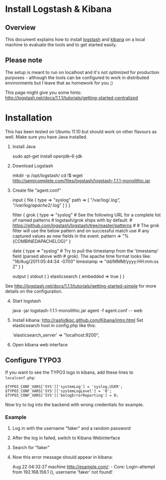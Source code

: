 # Install Logstash & Kibana

## Overview

This document explains how to install [logstash](http://logstash.net/) and [kibana](http://rashidkpc.github.com/Kibana/) on a local machine to evaluate the tools and to get started easily.

## Please note

The setup is meant to run on localhost and it's not optimized for
production purposes - although the tools can be configured to work in
distributed environments but I leave that as homework for you ;)

This page might give you some hints: http://logstash.net/docs/1.1.1/tutorials/getting-started-centralized


# Installation

This has been tested on Ubuntu 11.10 but should work on other flavours
as well. Make sure you have Java installed.

1) Install Java

    sudo apt-get install openjdk-6-jdk

2) Download Logstash

    mkdir -p /opt/logstash/
    cd !$
    wget http://semicomplete.com/files/logstash/logstash-1.1.1-monolithic.jar

3) Create file "agent.conf"

    input {
      file {
        type => "syslog"
        path => [ "/var/log/*.log", "/var/log/apache2/*.log" ]
      }
    }

    filter {
      grok {
        type => "syslog"
        # See the following URL for a complete list of named patterns
        # logstash/grok ships with by default:
        # https://github.com/logstash/logstash/tree/master/patterns
        #
        # The grok filter will use the below pattern and on successful match use
        # any captured values as new fields in the event.
        pattern => "%{COMBINEDAPACHELOG}"
      }

      date {
        type => "syslog"
        # Try to pull the timestamp from the 'timestamp' field (parsed above with
        # grok). The apache time format looks like: "18/Aug/2011:05:44:34 -0700"
        timestamp => "dd/MMM/yyyy:HH:mm:ss Z"
      }
    }

    output {
      stdout { }
      elasticsearch { embedded => true }
    }

See http://logstash.net/docs/1.1.1/tutorials/getting-started-simple for
more details on the configuration.

4) Start logstash

    java -jar logstash-1.1.1-monolithic.jar agent -f agent.conf -- web

5) Install kibana: http://rashidkpc.github.com/Kibana/intro.html
Set elasticsearch host in config.php like this:

    'elasticsearch_server' => "localhost:9200", 

6) Open kibana web interface

## Configure TYPO3

If you want to see the TYPO3 logs in kibana, add these lines to
`localconf.php`:

    $TYPO3_CONF_VARS['SYS']['systemLog'] = 'syslog,USER';
    $TYPO3_CONF_VARS['SYS']['systemLogLevel'] = '0';
    $TYPO3_CONF_VARS['SYS']['belogErrorReporting'] = 0;

Now try to log into the backend with wrong credentials for example.

### Example

1. Log in with the username "faker" and a random password
2. After the log in failed, switch to Kibana Webinterface
3. Search for "faker"
4. Now this error message should appear in kibana:

    Aug 22 04:32:27 machine http://example.com/:  - Core: Login-attempt from 192.168.156.1 (), username 'faker' not found!

